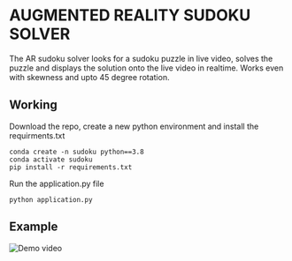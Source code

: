 # AUGMENTED REALITY SUDOKU SOLVER  
The AR sudoku solver looks for a sudoku puzzle in live video, solves the puzzle and displays the solution onto the live video in realtime.
Works even with skewness and upto 45 degree rotation.  
  
## Working  
Download the repo, create a new python environment and install the requirments.txt
```
conda create -n sudoku python==3.8
conda activate sudoku
pip install -r requirements.txt
```
Run the application.py file
```
python application.py
```
  
## Example
![Demo video](images/demo_.gif)  


